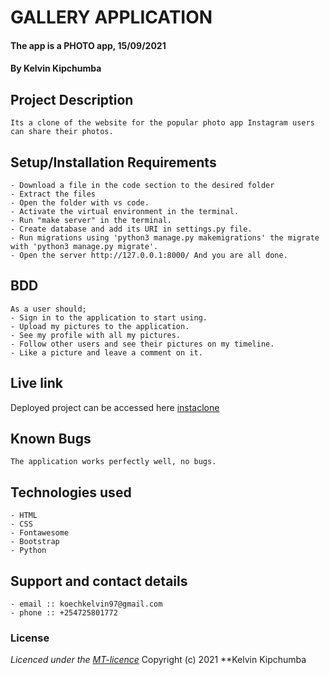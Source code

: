 # GALLERY APPLICATION 
#### The app is a PHOTO app, 15/09/2021
#### **By Kelvin Kipchumba**
## Project Description
    Its a clone of the website for the popular photo app Instagram users can share their photos.
## Setup/Installation Requirements
    - Download a file in the code section to the desired folder
    - Extract the files
    - Open the folder with vs code.
    - Activate the virtual environment in the terminal.
    - Run "make server" in the terminal.
    - Create database and add its URI in settings.py file.
    - Run migrations using 'python3 manage.py makemigrations' the migrate with 'python3 manage.py migrate'.
    - Open the server http://127.0.0.1:8000/ And you are all done.


## BDD
    As a user should;
    - Sign in to the application to start using.
    - Upload my pictures to the application.
    - See my profile with all my pictures.
    - Follow other users and see their pictures on my timeline.
    - Like a picture and leave a comment on it.
  
    
## Live link
Deployed project can be accessed here [instaclone]()   

## Known Bugs
    The application works perfectly well, no bugs.

## Technologies used
    - HTML
    - CSS
    - Fontawesome
    - Bootstrap
    - Python

## Support and contact details
    - email :: koechkelvin97@gmail.com
    - phone :: +254725801772

### License
*Licenced under the [MT-licence](https://github.com/k-koech/instaclone-django/blob/master/LICENSE.md)*
Copyright (c) 2021 **Kelvin Kipchumba
